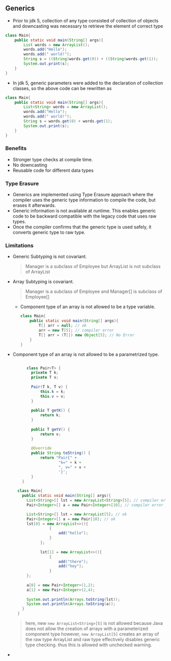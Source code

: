## Generics


- Prior to jdk 5, collection of any type consisted of collection of objects and downcasting was necessary to retrieve the element of correct type
```java
class Main{
    public static void main(String[] args){
        List words = new ArrayList();
        words.add("Hello");
        words.add(" world!");
        String s = ((String)words.get(0)) + ((String)words.get(1));
        System.out.print(s);
    }
}
```
- In jdk 5, generic parameters were added to the declaration of collection classes, so the above code can be rewritten as
```java
class Main{
    public static void main(String[] args){
        List<String> words = new ArrayList();
        words.add("Hello");
        words.add(" world!");
        String s = words.get(0) + words.get(1);
        System.out.print(s);
    }
}
```

### Benefits

- Stronger type checks at compile time.
- No downcasting
- Reusable code for different data types

### Type Erasure

- Generics are implemented using Type Erasure approach where the compiler uses the generic type information to compile the code, but erases it afterwards.
- Generic information is not available at runtime. This enables generic code to be backward compatible with the legacy code that uses raw types.
- Once the compiler confirms that the generic type is used safely, it converts generic type to raw type.

### Limitations

- Generic Subtyping is not covariant.
    > Manager is a subclass of Employee but ArrayList<Manager> is not subclass of ArrayList<Employee>

- Array Subtyping is covariant.
    > Manager is a subclass of Employee and Manager[] is subclass of Employee[] 

  - Component type of an array is not allowed to be a type variable.
    ```java
    class Main{
        public static void main(String[] args){
            T[] arr = null; // ok 
            arr = new T[5]; // compiler error
            T[] arr = (T[]) new Object[5]; // No Error
        }
    }
    ```

- Component type of an array is not allowed to be a parametrized type.
  ```java
  
        class Pair<T> {
          private T k;
          private T v;
      
          Pair(T k, T v) {
              this.k = k;
              this.v = v;
          }
      
          public T getK() {
              return k;
          }
      
          public T getV() {
              return v;
          }
      
          @Override
          public String toString() {
              return "Pair{" +
                      "k=" + k +
                      ", v=" + v +
                      '}';
          }
      }
    
    class Main{
      public static void main(String[] args){
        List<String>[] lst = new ArrayList<String>[5]; // compiler error
        Pair<Integer>[] a = new Pair<Integer>[10]; // compiler error
  
        List<String>[] lst = new ArrayList[5]; // ok
        Pair<Integer>[] a = new Pair[10]; // ok
        lst[0] = new ArrayList<>(){
                  {
                      add("hello");
                  }
              };
      
              lst[1] = new ArrayList<>(){
                  {
                      add("there");
                      add("hey");
                  }
        };
        
        a[0] = new Pair<Integer>(1,2);
        a[1] = new Pair<Integer>(2,4);
        
        System.out.println(Arrays.toString(lst));
        System.out.println(Arrays.toString(a));
      }
    }
  ```
  > here, new `new ArrayList<String>[5]` is not allowed because Java does not allow the creation of arrays with a parameterized component type
  > however, `new ArrayList[5]` creates an array of the raw type ArrayList and raw type effectively disables generic type checking. thus this is allowed with unchecked warning.

- 